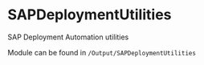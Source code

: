# SAPDeploymentUtilities

SAP Deployment Automation utilities

Module can be found in ```/Output/SAPDeploymentUtilities```